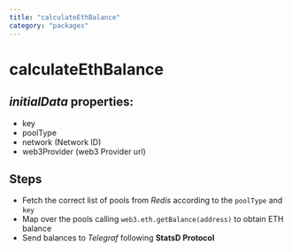```yaml
---
title: "calculateEthBalance"
category: "packages"
---
```


# calculateEthBalance

## _initialData_ properties:

- key
- poolType
- network (Network ID)
- web3Provider (web3 Provider url)

## Steps

- Fetch the correct list of pools from _Redis_ according to the `poolType` and `key`
- Map over the pools calling `web3.eth.getBalance(address)` to obtain ETH balance
- Send balances to _Telegraf_ following **StatsD Protocol**

